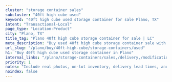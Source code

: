 ```yaml
---
cluster: "storage container sales"
subcluster: "40ft high cube used"
keyword: "40ft high cube used storage container for sale Plano, TX"
intent: "Transactional-Local"
page_type: "Location-Product"
city: "Plano, TX"
title_tag: "Plano 40ft high cube storage container for sale | LC"
meta_description: "Buy used 40ft high cube storage container sale with local delivery in Plano, TX. LC Container — local Since 2003. Request a fast quote today."
url_slug: "/plano/buy/40ft-high-cube/storage-containers/used"
h1: "Buy 40ft high cube used storage container in Plano"
internal_links: "/plano/storage-containers/sales,/delivery,/modifications"
priority: 1
notes: "Include real photos, on-lot inventory, delivery lead times, and financing info."
noindex: false
---
```


<!-- TODO: Add unique city/inventory copy, images, and internal links here. -->
